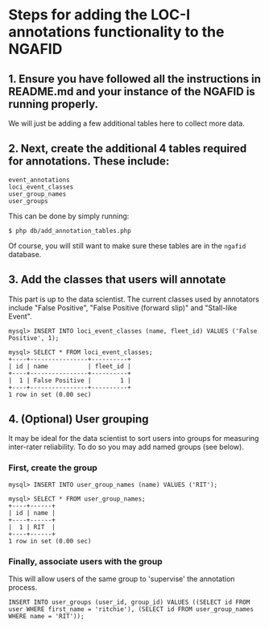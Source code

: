 # Steps for adding the LOC-I annotations functionality to the NGAFID

## 1. Ensure you have followed all the instructions in README.md and your instance of the NGAFID is running properly.
We will just be adding a few additional tables here to collect more data.

## 2. Next, create the additional 4 tables required for annotations. These include:
```
event_annotations
loci_event_classes
user_group_names
user_groups
```
This can be done by simply running:

```
$ php db/add_annotation_tables.php
```

Of course, you will still want to make sure these tables are in the `ngafid` database.

## 3. Add the classes that users will annotate

This part is up to the data scientist. The current classes used by annotators include "False Positive", "False Positive (forward slip)" and "Stall-like Event".

```
mysql> INSERT INTO loci_event_classes (name, fleet_id) VALUES ('False Positive', 1);

mysql> SELECT * FROM loci_event_classes;
+----+----------------+----------+
| id | name           | fleet_id |
+----+----------------+----------+
|  1 | False Positive |        1 |
+----+----------------+----------+
1 row in set (0.00 sec)
```

## 4. (Optional) User grouping

It may be ideal for the data scientist to sort users into groups for measuring inter-rater reliability. To do so you may add named groups (see below).

### First, create the group

```
mysql> INSERT INTO user_group_names (name) VALUES ('RIT');

mysql> SELECT * FROM user_group_names;
+----+------+
| id | name |
+----+------+
|  1 | RIT  |
+----+------+
1 row in set (0.00 sec)
```

### Finally, associate users with the group

This will allow users of the same group to 'supervise' the annotation process.

```
INSERT INTO user_groups (user_id, group_id) VALUES ((SELECT id FROM user WHERE first_name = 'ritchie'), (SELECT id FROM user_group_names WHERE name = 'RIT'));
```
